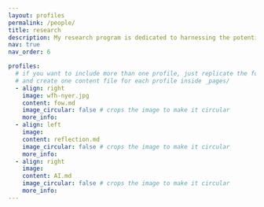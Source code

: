 ```yaml
---
layout: profiles
permalink: /people/
title: research
description: My research program is dedicated to harnessing the potential of technology to empower individuals in their quest for meaningful and sustainable lives. It centers around the use of design as a catalyst for creating cultural significance and shaping specific ways of living. Here are the current and featured research projects.
nav: true
nav_order: 6

profiles:
  # if you want to include more than one profile, just replicate the following block
  # and create one content file for each profile inside _pages/
  - align: right
    image: wfh-nyer.jpg
    content: fow.md
    image_circular: false # crops the image to make it circular
    more_info:
  - align: left
    image:
    content: reflection.md
    image_circular: false # crops the image to make it circular
    more_info:
  - align: right
    image:
    content: AI.md
    image_circular: false # crops the image to make it circular
    more_info:
---
```

